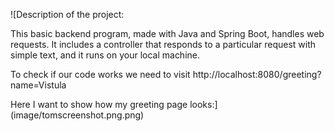 ![Description of the project:

This basic backend program, made with Java and Spring Boot, handles web requests. It includes a controller that responds to a particular request with simple text, and it runs on your local machine.

To check if our code works we need to visit http://localhost:8080/greeting?name=Vistula

Here I want to show how my greeting page looks:]
(image/tomscreenshot.png.png)

